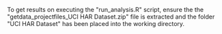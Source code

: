 
To get results on executing the "run_analysis.R" script, ensure the the "getdata_projectfiles_UCI HAR Dataset.zip" file is extracted and the folder "UCI HAR Dataset" has been placed into the working directory.
